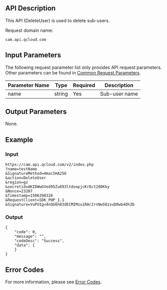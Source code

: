 ## API Description

This API (DeleteUser) is used to delete sub-users.

Request domain name:

```
cam.api.qcloud.com
```

## Input Parameters

The following request parameter list only provides API request parameters. Other parameters can be found in [Common Request Parameters](https://intl.cloud.tencent.com/document/api/213/6976).

| Parameter Name | Type | Required | Description |
| -------- | ------ | ---- | ------------ |
| name | string | Yes | Sub-user name |

## Output Parameters

None.

## Example

### Input

```
https://cam.api.qcloud.com/v2/index.php
?name=testName
&SignatureMethod=HmacSHA256
&action=DeleteUser
&region=gz
&secretid=AKIDWwGVed95Zu693ltdoopjcKrDct20DKky
&Nonce=23207
&Timestamp=1506398326
&RequestClient=SDK_PHP_1.1
&Signature=VuPUIgv4nQG6h83dECMIMzuiRAr2rnNwSOzvuD0wb4Q%3D
```

### Output

```
{
    "code": 0,
    "message": "",
    "codeDesc": "Success",
    "data": {
    }
}
```

## Error Codes

For more information, please see [Error Codes](https://intl.cloud.tencent.com/document/product/598/13884).
